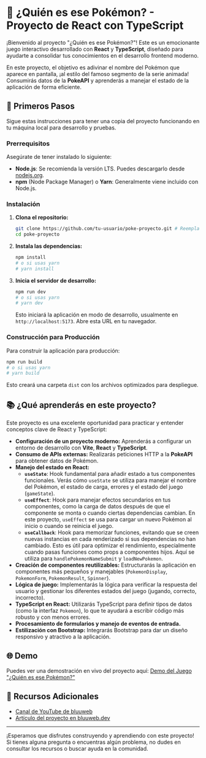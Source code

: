 # 👾 ¿Quién es ese Pokémon? - Proyecto de React con TypeScript

¡Bienvenido al proyecto "¿Quién es ese Pokémon?"! Este es un emocionante juego interactivo desarrollado con **React** y **TypeScript**, diseñado para ayudarte a consolidar tus conocimientos en el desarrollo frontend moderno.

En este proyecto, el objetivo es adivinar el nombre del Pokémon que aparece en pantalla, ¡al estilo del famoso segmento de la serie animada! Consumirás datos de la **PokeAPI** y aprenderás a manejar el estado de la aplicación de forma eficiente.

## 🚀 Primeros Pasos

Sigue estas instrucciones para tener una copia del proyecto funcionando en tu máquina local para desarrollo y pruebas.

### Prerrequisitos

Asegúrate de tener instalado lo siguiente:

*   **Node.js**: Se recomienda la versión LTS. Puedes descargarlo desde [nodejs.org](https://nodejs.org/).
*   **npm** (Node Package Manager) o **Yarn**: Generalmente viene incluido con Node.js.

### Instalación

1.  **Clona el repositorio:**
    ```bash
    git clone https://github.com/tu-usuario/poke-proyecto.git # Reemplaza con la URL real de tu repositorio
    cd poke-proyecto
    ```

2.  **Instala las dependencias:**
    ```bash
    npm install
    # o si usas yarn
    # yarn install
    ```

3.  **Inicia el servidor de desarrollo:**
    ```bash
    npm run dev
    # o si usas yarn
    # yarn dev
    ```
    Esto iniciará la aplicación en modo de desarrollo, usualmente en `http://localhost:5173`. Abre esta URL en tu navegador.

### Construcción para Producción

Para construir la aplicación para producción:

```bash
npm run build
# o si usas yarn
# yarn build
```
Esto creará una carpeta `dist` con los archivos optimizados para despliegue.

## 📚 ¿Qué aprenderás en este proyecto?

Este proyecto es una excelente oportunidad para practicar y entender conceptos clave de React y TypeScript:

*   **Configuración de un proyecto moderno:** Aprenderás a configurar un entorno de desarrollo con **Vite**, **React** y **TypeScript**.
*   **Consumo de APIs externas:** Realizarás peticiones HTTP a la **PokeAPI** para obtener datos de Pokémon.
*   **Manejo del estado en React:**
    *   **`useState`**: Hook fundamental para añadir estado a tus componentes funcionales. Verás cómo `useState` se utiliza para manejar el nombre del Pokémon, el estado de carga, errores y el estado del juego (`gameState`).
    *   **`useEffect`**: Hook para manejar efectos secundarios en tus componentes, como la carga de datos después de que el componente se monta o cuando ciertas dependencias cambian. En este proyecto, `useEffect` se usa para cargar un nuevo Pokémon al inicio o cuando se reinicia el juego.
    *   **`useCallback`**: Hook para memorizar funciones, evitando que se creen nuevas instancias en cada renderizado si sus dependencias no han cambiado. Esto es útil para optimizar el rendimiento, especialmente cuando pasas funciones como props a componentes hijos. Aquí se utiliza para `handlePokemonNameSubmit` y `loadNewPokemon`.
*   **Creación de componentes reutilizables:** Estructurarás la aplicación en componentes más pequeños y manejables (`PokemonDisplay`, `PokemonForm`, `PokemonResult`, `Spinner`).
*   **Lógica de juego:** Implementarás la lógica para verificar la respuesta del usuario y gestionar los diferentes estados del juego (jugando, correcto, incorrecto).
*   **TypeScript en React:** Utilizarás TypeScript para definir tipos de datos (como la interfaz `Pokemon`), lo que te ayudará a escribir código más robusto y con menos errores.
*   **Procesamiento de formularios y manejo de eventos de entrada.**
*   **Estilización con Bootstrap:** Integrarás Bootstrap para dar un diseño responsivo y atractivo a la aplicación.

## 🌐 Demo

Puedes ver una demostración en vivo del proyecto aquí: [Demo del Juego "¿Quién es ese Pokémon?"](https://quien-es-ese-pokemon-bluuweb.netlify.app/)

## 🔗 Recursos Adicionales

*   [Canal de YouTube de bluuweb](https://youtube.com/bluuweb)
*   [Artículo del proyecto en bluuweb.dev](https://bluuweb.dev/react-ts/03-practica-pokemon.html)

---
¡Esperamos que disfrutes construyendo y aprendiendo con este proyecto! Si tienes alguna pregunta o encuentras algún problema, no dudes en consultar los recursos o buscar ayuda en la comunidad.